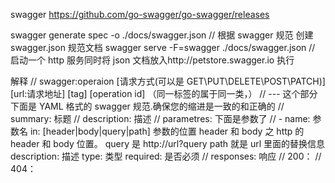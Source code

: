 swagger https://github.com/go-swagger/go-swagger/releases

swagger generate spec -o ./docs/swagger.json // 根据 swagger 规范 创建 swagger.json 规范文档
swagger serve -F=swagger ./docs/swagger.json // 启动一个 http 服务同时将 json 文档放入http://petstore.swagger.io 执行

解释
// swagger:operaion [请求方式(可以是 GET\PUT\DELETE\POST\PATCH)] [url:请求地址] [tag] [operation id] （同一标签的属于同一类，）
// --- 这个部分下面是 YAML 格式的 swagger 规范.确保您的缩进是一致的和正确的
// summary: 标题
// description: 描述
// parametres: 下面是参数了
// - name: 参数名
in: [header|body|query|path] 参数的位置 header 和 body 之 http 的 header 和 body 位置。 query 是 http://url?query path 就是 url 里面的替换信息
description: 描述
type: 类型
required: 是否必须
// responses: 响应
// 200：
// 404：
